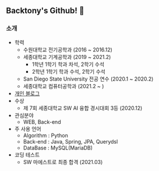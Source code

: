 ## Backtony's Github! 👋

### 소개
+ 학력
  - 수원대학교 전기공학과 (2016 ~ 2016.12)
  - 세종대학교 기계공학과 (2019 ~ 2021.2)  
    - 1학년 1학기 학과 차석, 2학기 수석
    - 2학년 1학기 학과 수석, 2학기 수석  
  - San Diego State University 전공 연수 (2020.1 ~ 2020.2)  
  - 세종대학교 컴퓨터공학과 (2021.2 ~ )
+ [개인 블로그](https://backtony.github.io/)
+ 수상  
  - 제 7회 세종대학교 SW AI 융합 경시대회 3등 (2020.12)
+ 관심분야
  - WEB, Back-end
+ 주 사용 언어
  - Algorithm : Python
  - Back-end : Java, Spring, JPA, Querydsl
  - DataBase : MySQL(MariaDB)
+ 코딩 테스트
  - SW 마에스트로 최종 합격 (2021.03)
